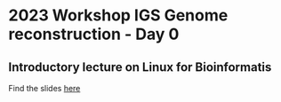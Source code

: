 # 2023 Workshop IGS Genome reconstruction - Day 0

## Introductory lecture on Linux for Bioinformatis

Find the slides [here](https://docs.google.com/presentation/d/1nFr2QNwxgBQiLuhOKRk9mE9HoWlvGSqkfGFXyyBZyI8/edit)